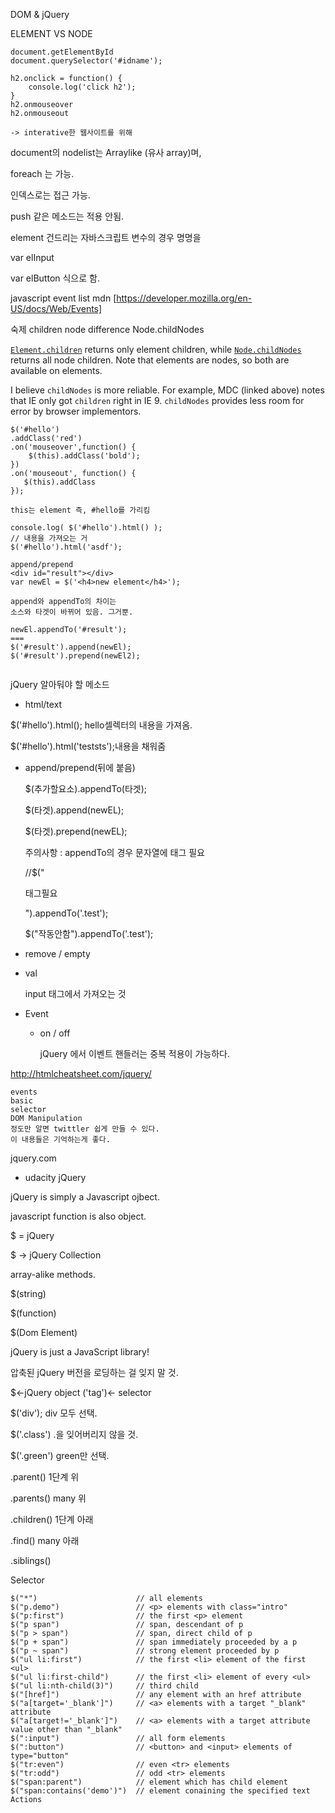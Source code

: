 DOM & jQuery

ELEMENT VS NODE

```
document.getElementById
document.querySelector('#idname');

h2.onclick = function() {
    console.log('click h2');
}
h2.onmouseover
h2.onmouseout

-> interative한 웹사이트를 위해
```



document의 nodelist는 Arraylike (유사 array)며, 

foreach 는 가능.

인덱스로는 접근 가능. 

push 같은 메소드는 적용 안됨.



element 건드리는 자바스크립트 변수의 경우 명명을

var elInput

var elButton 식으로 함.



javascript event list mdn [https://developer.mozilla.org/en-US/docs/Web/Events]



숙제 children node difference Node.childNodes

[`Element.children`](https://developer.mozilla.org/en/DOM/Element.children) returns only element children, while [`Node.childNodes`](https://developer.mozilla.org/En/DOM/Node.childNodes) returns all node children. Note that elements are nodes, so both are available on elements.

I believe `childNodes` is more reliable. For example, MDC (linked above) notes that IE only got `children` right in IE 9. `childNodes` provides less room for error by browser implementors.

```
$('#hello')
.addClass('red')
.on('mouseover',function() {
    $(this).addClass('bold');
})
.on('mouseout', function() {
   $(this).addClass 
});

this는 element 즉, #hello를 가리킴
```



```
console.log( $('#hello').html() );
// 내용을 가져오는 거
$('#hello').html('asdf');
```



```
append/prepend
<div id="result"></div>
var newEl = $('<h4>new element</h4>');

append와 appendTo의 차이는
소스와 타겟이 바뀌어 있음. 그거뿐.

newEl.appendTo('#result');
===
$('#result').append(newEl);
$('#result').prepend(newEl2);


```



jQuery 알아둬야 할 메소드

- html/text

$('#hello').html(); hello셀렉터의 내용을 가져옴.

$('#hello').html('teststs');내용을 채워줌

- append/prepend(뒤에 붙음)

  $(추가할요소).appendTo(타겟);

  $(타겟).append(newEL);

  $(타겟).prepend(newEL); 

  주의사항 : appendTo의 경우 문자열에 태그 필요

   //$("<p>태그필요</p>").appendTo('.test');

  $("작동안함").appendTo('.test');

- remove / empty

- val

  input 태그에서 가져오는 것

- Event

  - on / off

    jQuery 에서 이벤트 핸들러는 중복 적용이 가능하다.

    


http://htmlcheatsheet.com/jquery/

```
events
basic
selector
DOM Manipulation
정도만 알면 twittler 쉽게 만들 수 있다.
이 내용들은 기억하는게 좋다.

```

jquery.com



- udacity jQuery 

jQuery is simply a Javascript ojbect.

javascript function is also object.



$ = jQuery

$ -> jQuery Collection 

array-alike methods.

$(string)

$(function)

$(Dom Element)

jQuery is just a JavaScript library!

압축된 jQuery 버전을 로딩하는 걸 잊지 말 것. 

$<-jQuery object ('tag')<- selector

$('div'); div 모두 선택.

$('.class') .을 잊어버리지 않을 것.

$('.green') green만 선택.



.parent() 1단계 위

.parents() many 위

.children() 1단계 아래

.find() many 아래

.siblings()



Selector

```
$("*")                      // all elements
$("p.demo")                 // <p> elements with class="intro"
$("p:first")                // the first <p> element
$("p span")                 // span, descendant of p
$("p > span")               // span, direct child of p
$("p + span")               // span immediately proceeded by a p
$("p ~ span")               // strong element proceeded by p
$("ul li:first")            // the first <li> element of the first <ul>
$("ul li:first-child")      // the first <li> element of every <ul>
$("ul li:nth-child(3)")     // third child
$("[href]")                 // any element with an href attribute
$("a[target='_blank']")     // <a> elements with a target "_blank" attribute
$("a[target!='_blank']")    // <a> elements with a target attribute value other than "_blank"
$(":input")                 // all form elements
$(":button")                // <button> and <input> elements of type="button"
$("tr:even")                // even <tr> elements
$("tr:odd")                 // odd <tr> elements
$("span:parent")            // element which has child element
$("span:contains('demo')")  // element conaining the specified text
Actions  
```